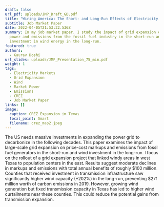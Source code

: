 ```yaml
---
draft: false
url_pdf: uploads/JMP_Draft_GD.pdf
title: "Wiring America: The Short- and Long-Run Effects of Electricity Grid Expansion"
subtitle: Job Market Paper
date: 2022-04-05T21:53:22.536Z
summary: In my job market paper, I study the impact of grid expansion on market
  power and emissions from the fossil fuel industry in the short-run and
  investment in wind energy in the long-run.
featured: true
authors:
  - Gaurav Doshi
url_slides: uploads/JMP_Presentation_75_min.pdf
weight: 1
tags:
  - Electricity Markets
  - Grid Expansion
  - Wind
  - Market Power
  - Emissions
  - CREZ
  - Job Market Paper
links: []
image:
  caption: CREZ Expansion in Texas
  focal_point: Smart
  filename: crez_map2.jpeg
---
```

The US needs massive investments in expanding the power grid to decarbonize in the following decades. This paper examines the impact of large-scale grid expansion on price-cost markups and emissions from fossil fuel generators in the short-run and wind investment in the long-run. I focus on the rollout of a grid expansion project that linked windy areas in west Texas to population centers in the east. Results suggest moderate declines in markups and emissions with total annual benefits of roughly $100 million. Counties that received investment in transmission infrastructure saw significantly higher wind capacity (+202%) in the long-run, preventing $271 million worth of carbon emissions in 2019. However, growing wind generation but fixed transmission capacity in Texas has led to higher wind curtailments near these counties. This could reduce the potential gains from transmission expansion.
